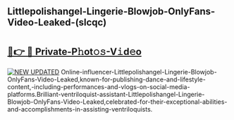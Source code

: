 ## Littlepolishangel-Lingerie-Blowjob-OnlyFans-Video-Leaked-(slcqc)


# <h2><a href="https://mediaupload.pro?-19M">🔗👉 🔴 Private-P𝚑ot𝚘𝚜-V𝚒d𝚎o</a></h2>

[![NEW UPDATED](https://i.imgur.com/0qMVB7G.gif)](https://mediaupload.pro?-19M)
Online-influencer-Littlepolishangel-Lingerie-Blowjob-OnlyFans-Video-Leaked,known-for-publishing-dance-and-lifestyle-content,-including-performances-and-vlogs-on-social-media-platforms.Brilliant-ventriloquist-assistant-Littlepolishangel-Lingerie-Blowjob-OnlyFans-Video-Leaked,celebrated-for-their-exceptional-abilities-and-accomplishments-in-assisting-ventriloquists.  